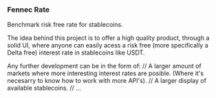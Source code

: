 ### Fennec Rate ###

Benchmark risk free rate for stablecoins.  


The idea behind this project is to offer a high quality product, through a solid UI, 
where anyone can easily acess a risk free (more specifically a Delta free) interest 
rate in stablecoins like USDT. 

Any further development can be in the form of: 
  // A larger amount of markets where more interesting interest rates are posible.
     (Where it's necesarry to know how to work with more API's).
  // A larger display of available stablecoins.
  // ...
